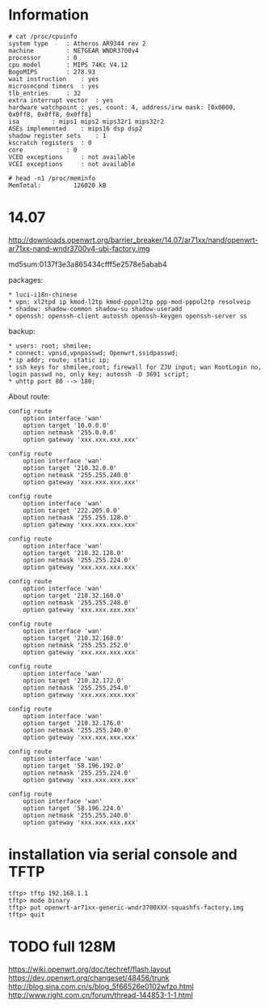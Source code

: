 Information
============

```shell
# cat /proc/cpuinfo 
system type		: Atheros AR9344 rev 2
machine			: NETGEAR WNDR3700v4
processor		: 0
cpu model		: MIPS 74Kc V4.12
BogoMIPS		: 278.93
wait instruction	: yes
microsecond timers	: yes
tlb_entries		: 32
extra interrupt vector	: yes
hardware watchpoint	: yes, count: 4, address/irw mask: [0x0000, 0x0ff8, 0x0ff8, 0x0ff8]
isa			: mips1 mips2 mips32r1 mips32r2
ASEs implemented	: mips16 dsp dsp2
shadow register sets	: 1
kscratch registers	: 0
core			: 0
VCED exceptions		: not available
VCEI exceptions		: not available

# head -n1 /proc/meminfo
MemTotal:         126020 kB
```

14.07
======

http://downloads.openwrt.org/barrier_breaker/14.07/ar71xx/nand/openwrt-ar71xx-nand-wndr3700v4-ubi-factory.img

md5sum:0137f3e3a865434cfff5e2578e5abab4

packages:

    * luci-i18n-chinese
    * vpn: xl2tpd ip kmod-l2tp kmod-pppol2tp ppp-mod-pppol2tp resolveip
    * shadow: shadow-common shadow-su shadow-useradd
    * openssh: openssh-client autossh openssh-keygen openssh-server ss

backup:

    * users: root; shmilee;
    * connect: vpnid,vpnpasswd; Openwrt,ssidpasswd;
    * ip addr; route; static ip;
    * ssh keys for shmilee,root; firewall for ZJU input; wan RootLogin no, login passwd no, only key; autossh -D 3691 script;
    * uhttp port 80 --> 180;

About route:

```shell
config route
	option interface 'wan'
	option target '10.0.0.0'
	option netmask '255.0.0.0'
	option gateway 'xxx.xxx.xxx.xxx'

config route
	option interface 'wan'
	option target '210.32.0.0'
	option netmask '255.255.240.0'
	option gateway 'xxx.xxx.xxx.xxx'

config route
	option interface 'wan'
	option target '222.205.0.0'
	option netmask '255.255.128.0'
	option gateway 'xxx.xxx.xxx.xxx'

config route
	option interface 'wan'
	option target '210.32.128.0'
	option netmask '255.255.224.0'
	option gateway 'xxx.xxx.xxx.xxx'

config route
	option interface 'wan'
	option target '210.32.160.0'
	option netmask '255.255.248.0'
	option gateway 'xxx.xxx.xxx.xxx'

config route
	option interface 'wan'
	option target '210.32.168.0'
	option netmask '255.255.252.0'
	option gateway 'xxx.xxx.xxx.xxx'

config route
	option interface 'wan'
	option target '210.32.172.0'
	option netmask '255.255.254.0'
	option gateway 'xxx.xxx.xxx.xxx'

config route
	option interface 'wan'
	option target '210.32.176.0'
	option netmask '255.255.240.0'
	option gateway 'xxx.xxx.xxx.xxx'

config route
	option interface 'wan'
	option target '58.196.192.0'
	option netmask '255.255.224.0'
	option gateway 'xxx.xxx.xxx.xxx'

config route
	option interface 'wan'
	option target '58.196.224.0'
	option netmask '255.255.240.0'
	option gateway 'xxx.xxx.xxx.xxx'
```

installation via serial console and TFTP
========================================

```shell
tftp> tftp 192.168.1.1
tftp> mode binary
tftp> put openwrt-ar71xx-generic-wndr3700XXX-squashfs-factory.img
tftp> quit
```

TODO full 128M
===============

https://wiki.openwrt.org/doc/techref/flash.layout
https://dev.openwrt.org/changeset/48456/trunk
http://blog.sina.com.cn/s/blog_5f66526e0102wfzo.html
http://www.right.com.cn/forum/thread-144853-1-1.html
